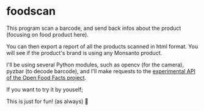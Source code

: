 # foodscan

This program scan a barcode, and send back infos about the product (focusing on food product here).

You can then export a report of all the products scanned in html format. You will see if the product's brand is using any Monsanto product.

I'll be using several Python modules, such as opencv (for the camera), pyzbar (to decode barcode), and I'll make requests to the [experimental API of the Open Food Facts project](https://fr.openfoodfacts.org/data).

If you want to try it by youself;

This is just for fun! (as always) :rainbow: